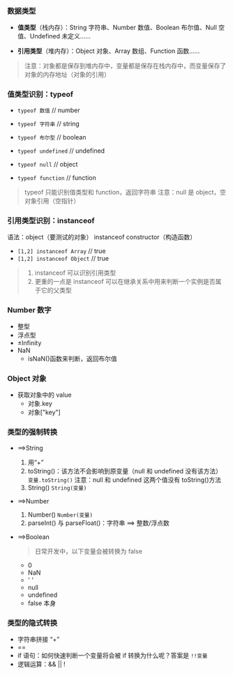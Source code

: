 ### 数据类型

- **值类型**（栈内存）：String 字符串、Number 数值、Boolean 布尔值、Null 空值、Undefined 未定义......

- **引用类型**（堆内存）：Object 对象、Array 数组、Function 函数......

> 注意：对象都是保存到堆内存中，变量都是保存在栈内存中，而变量保存了对象的内存地址（对象的引用）

### 值类型识别：typeof

- `typeof 数值` // number

- `typeof 字符串` // string

- `typeof 布尔型` // boolean

- `typeof undefined` // undefined

- `typeof null` // object

- `typeof function` // function

> typeof 只能识别值类型和 function，返回字符串
> 注意：null 是 object，空对象引用（空指针）

### 引用类型识别：instanceof

语法：object（要测试的对象） instanceof constructor（构造函数）

- `[1,2] instanceof Array` // true
- `[1,2] instanceof Object` // true

> 1. instanceof 可以识别引用类型
> 2. 更重的一点是 instanceof 可以在继承关系中用来判断一个实例是否属于它的父类型

### Number 数字

- 整型
- 浮点型
- ±Infinity
- NaN
  - isNaN()函数来判断，返回布尔值

### Object 对象

- 获取对象中的 value
  - 对象.key
  - 对象["key"]

### 类型的强制转换

- ==>String

  1. 用“+”
  2. toString()：该方法不会影响到原变量（null 和 undefined 没有该方法）
     `变量.toString()`
     注意：null 和 undefined 这两个值没有 toString()方法
  3. String()
     `String(变量)`

- ==>Number

  1. Number()
     `Number(变量)`
  2. parseInt() 与 parseFloat()：字符串 ==> 整数/浮点数

- ==>Boolean

  > 日常开发中，以下变量会被转换为 false

  - 0
  - NaN
  - ' '
  - null
  - undefined
  - false 本身

### 类型的隐式转换

- 字符串拼接 “+”
- ==
- if 语句：如何快速判断一个变量将会被 if 转换为什么呢？答案是 `!!变量`
- 逻辑运算：&& || !
